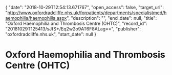 {
  "date": "2018-10-29T12:54:13.671767", 
  "open_access": false, 
  "target_url": "http://www.oxfordradcliffe.nhs.uk/forpatients/departments/specialistmed/haemophilia/haemophilia.aspx", 
  "description": "", 
  "end_date": null, 
  "title": "Oxford Haemophilia and Thrombosis Centre (OHTC)", 
  "record_id": "20181029T125413/sJfS+/Eq2w2o9AT6F8ALag==", 
  "publisher": "oxfordradcliffe.nhs.uk", 
  "start_date": null
}

# Oxford Haemophilia and Thrombosis Centre (OHTC)

